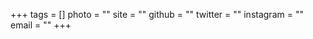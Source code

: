 +++
tags = []
photo = ""
site = ""
github = ""
twitter = ""
instagram = ""
email = ""
+++

<!--more-->
